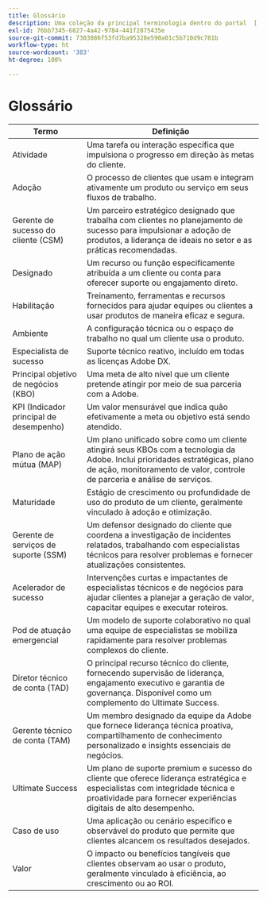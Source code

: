 ```yaml
---
title: Glossário
description: Uma coleção da principal terminologia dentro do portal  [!DNL Adobe Success]  e as respectivas definições.
exl-id: 76bb7345-6827-4a42-9784-441f2875435e
source-git-commit: 7303086f53fd7ba95328e590a01c5b710d9c781b
workflow-type: ht
source-wordcount: '383'
ht-degree: 100%

---
```


# Glossário

| Termo | Definição |
|--------------- |------------ |
| Atividade | Uma tarefa ou interação específica que impulsiona o progresso em direção às metas do cliente. |
| Adoção | O processo de clientes que usam e integram ativamente um produto ou serviço em seus fluxos de trabalho. |
| Gerente de sucesso do cliente (CSM) | Um parceiro estratégico designado que trabalha com clientes no planejamento de sucesso para impulsionar a adoção de produtos, a liderança de ideais no setor e as práticas recomendadas. |
| Designado | Um recurso ou função especificamente atribuída a um cliente ou conta para oferecer suporte ou engajamento direto. |
| Habilitação | Treinamento, ferramentas e recursos fornecidos para ajudar equipes ou clientes a usar produtos de maneira eficaz e segura. |
| Ambiente | A configuração técnica ou o espaço de trabalho no qual um cliente usa o produto. |
| Especialista de sucesso | Suporte técnico reativo, incluído em todas as licenças Adobe DX. |
| Principal objetivo de negócios (KBO) | Uma meta de alto nível que um cliente pretende atingir por meio de sua parceria com a Adobe. |
| KPI (Indicador principal de desempenho) | Um valor mensurável que indica quão efetivamente a meta ou objetivo está sendo atendido. |
| Plano de ação mútua (MAP) | Um plano unificado sobre como um cliente atingirá seus KBOs com a tecnologia da Adobe. Inclui prioridades estratégicas, plano de ação, monitoramento de valor, controle de parceria e análise de serviços. |
| Maturidade | Estágio de crescimento ou profundidade de uso do produto de um cliente, geralmente vinculado à adoção e otimização. |
| Gerente de serviços de suporte (SSM) | Um defensor designado do cliente que coordena a investigação de incidentes relatados, trabalhando com especialistas técnicos para resolver problemas e fornecer atualizações consistentes. |
| Acelerador de sucesso | Intervenções curtas e impactantes de especialistas técnicos e de negócios para ajudar clientes a planejar a geração de valor, capacitar equipes e executar roteiros. |
| Pod de atuação emergencial | Um modelo de suporte colaborativo no qual uma equipe de especialistas se mobiliza rapidamente para resolver problemas complexos do cliente. |
| Diretor técnico de conta (TAD) | O principal recurso técnico do cliente, fornecendo supervisão de liderança, engajamento executivo e garantia de governança. Disponível como um complemento do Ultimate Success. |
| Gerente técnico de conta (TAM) | Um membro designado da equipe da Adobe que fornece liderança técnica proativa, compartilhamento de conhecimento personalizado e insights essenciais de negócios. |
| Ultimate Success | Um plano de suporte premium e sucesso do cliente que oferece liderança estratégica e especialistas com integridade técnica e proatividade para fornecer experiências digitais de alto desempenho. |
| Caso de uso | Uma aplicação ou cenário específico e observável do produto que permite que clientes alcancem os resultados desejados. |
| Valor | O impacto ou benefícios tangíveis que clientes observam ao usar o produto, geralmente vinculado à eficiência, ao crescimento ou ao ROI. |
